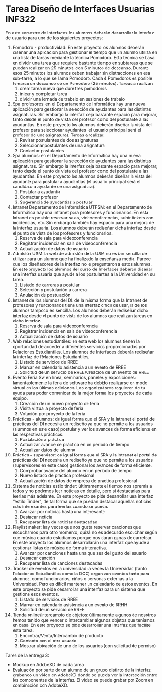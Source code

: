 # Tarea Diseño de Interfaces Usuarias INF322

En este semestre de Interfaces los alumnos deberán desarrollar la interfaz de usuario para uno de los siguientes proyectos:

1. Pomodoro - productividad: En este proyecto los alumnos deberán diseñar una aplicación para gestionar el tiempo que un alumno utiliza en una lista de tareas mediante la técnica Pomodoro. Esta técnica se basa en dividir una tarea que requiere bastante tiempo en subtareas que se puedan realizar en 25 minutos, con 5 minutos de descanso. Durante esos 25 minutos los alumnos deben trabajar sin distracciones en esa sub-tarea, a lo que se llama Pomodoro. Cada 4 Pomodoros es posible tomarse un descanso de un Pomodoro (25 minutos). Tareas a realizar: 
   1. crear tarea nueva que dure tres pomodoros
   2. inicar y completar tarea
   3. dividir una jornada de trabajo en sesiones de trabajo
2. Spa profesores: en el Departamento de Informática hay una nueva aplicación para gestionar la selección de ayudantes para las distintas asignaturas. Sin embargo la interfaz deja bastante espacio para mejorar, tanto desde el punto de vista del profesor como del postulante a las ayudantías. En este proyecto los alumnos deberán diseñar la vista del profesor para seleccionar ayudantes (el usuario principal será el profesor de una asignatura). Tareas a realizar:
   1. Revisar postulantes de dos asignaturas
   2. Seleccionar postulantes de una asignatura
   3. Contactar postulantes
3. Spa alumnos: en el Departamento de Informática hay una nueva aplicación para gestionar la selección de ayudantes para las distintas asignaturas. Sin embargo la interfaz deja bastante espacio para mejorar, tanto desde el punto de vista del profesor como del postulante a las ayudantías. En este proyecto los alumnos deberán diseñar la vista del ayudante para postular a ayudantías (el usuario principal será el candidato a ayudante de una asignatura).
   1. Postular a ayudantía
   2. Contactar profesor
   3. Sugerencia de ayudantías a postular
4. Intranet Departamento de Informática UTFSM: en el Departamento de Informática hay una intranet para profesores y funcionarios. En esta Intranet es posible reservar salas, videoconferencias, subir tickets con incidencias, etc. Sin embargo también hay espacio para una mejora de la interfaz usuaria. Los alumnos deberán rediseñar dicha interfaz desde el punto de vista de los profesores y funcionarios.
   1. Reserva de sala para videoconferencia
   2. Registrar incidencia en sala de videoconferencia
   3. Actualización de datos de usuario
5. Admisión USM: la web de admisión de la USM no es tan sencilla de utilizar para un alumno que ha finalizado la enseñanza media. Parece que los diseñadores de la interfaz no le preguntaron a estos alumnos. En este proyecto los alumnos del curso de Interfaces deberán diseñar una interfaz usuaria que ayude a los postulantes a la Universidad en su tarea.
   1. Listado de carreras a postular
   2. Selección y postulación a carrera
   3. Anulación de postulación
6. Intranet de los alumnos del DI: de la misma forma que la Intranet de profesores y funcionarios tiene una interfaz difícil de usar, la de los alumnos tampoco es sencilla. Los alumnos deberán rediseñar dicha interfaz desde el punto de vista de los alumnos que realizan tareas en dicha interfaz.
   1. Reserva de sala para videoconferencia
   2. Registrar incidencia en sala de videoconferencia
   3. Actualización de datos de usuario
7. Web relaciones estudiantiles: en esta web los alumnos tienen la oportunidad de acceder a diferentes servicios proporcionados por Relaciones Estudiantiles. Los alumnos de Interfaces deberán rediseñar la interfaz de Relaciones Estudiantiles.
   1. Listado de servicios de RREE
   2. Marcar en calendario asistencia a un evento de RREE
   3. Solicitud de un servicio de RREE/Creación de un evento de RREE
8. Evento Feria Sw en línea, seminarios, paneles y exposiciones: lamentablemente la feria de software ha debido realizarse en modo virtual en las últimas ediciones. Los organizadores requieren de tu ayuda para poder comunicar de la mejor forma los proyectos de cada equipo.
   1. Creación de un nuevo proyecto de feria
   2. Visita virtual a proyecto de feria
   3. Votación por proyecto de la feria
9.  Prácticas - alumnos: de igual forma que el SPA y la Intranet el portal de prácticas del DI necesita un rediseño ya que no permite a los usuarios (alumnos en este caso) postular y ver los avances de forma eficiente en las respectivas prácticas.
    1.  Postulación a práctica
    2.  Actualizar avance de práctica en un periodo de tiempo
    3.  Actualizar datos del alumno 
10. Práctica - supervisor: de igual forma que el SPA y la Intranet el portal de prácticas del DI necesita un rediseño ya que no permite a los usuarios (supervisores en este caso) gestionar los avances de forma eficiente. 
    1.  Comprobar avance del alumno en un periodo de tiempo
    2.  Nuevo listado de práctica profesional
    3.  Actualización de datos de empresa de práctica profesional
11. Sistema de noticias estilo tinder: últimamente el tiempo nos apremia a todos y no podemos leer noticias en detalle, pero sí destacarlas para leerlas más adelante. En este proyecto se pide desarrollar una interfaz "estilo Tinder", de tal forma que se puedan destacar aquellas noticias más interesantes para leerlas cuando se pueda.
    1.  Avanzar por noticias hasta una interesante
    2.  Destacar noticia
    3.  Recuperar lista de noticias destacadas
12. Playlist maker: hay veces que nos gusta reservar canciones que escuchamos para otro momento, quizá no es adecuado escuchar según que música cuando estudiamos porque nos darán ganas de carretear. En este proyecto los alumnos desarrollarán una interfaz que ayude a gestionar listas de música de forma interactiva.
    1.  Avanzar por canciones hasta una que sea del gusto del usuario
    2.  Destacar canción
    3.  Recuperar lista de canciones destacadas
13. Tracker de eventos en la universidad: a veces la Universidad (tanto Relaciones Estudiantiles como la DGC) organizan eventos tanto para alumnos, como funcionarios, niños o personas externas a la Universidad. Pero es difícil mantener un calendario de estos eventos. En este proyecto se pide desarrollar una interfaz para un sistema que gestione esos eventos.
    1. Listado de servicios de RREE
    2. Marcar en calendario asistencia a un evento de RRHH
    3. Solicitud de un servicio de RREE
14. Tienda online/intercambio de objetos: últimamente algunos de nosotros hemos tenido que vender o intercambiar algunos objetos que teníamos en casa. En este proyecto se pide desarrollar una interfaz que facilite esta tarea.
    1. Encontrar/Venta/Intercambio de producto
    2. Contacto con el otro usuario
    3. Mostrar ubicación de uno de los usuarios (con solicitud de permiso) 

Tarea de la entrega 3:
 - Mockup en AdobeXD de cada tarea
 - Evaluación por parte de un alumno de un grupo distinto de la interfaz grabando un vídeo en AdobeXD donde se pueda ver la interacción entre los componentes de la interfaz. El vídeo se puede grabar por Zoom en combinación con AdobeXD.